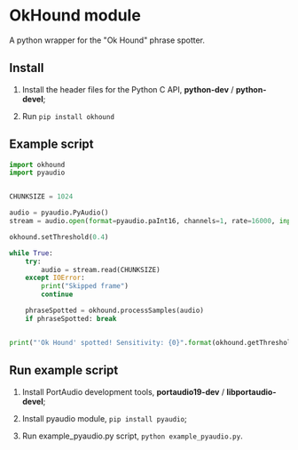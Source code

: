 # OkHound module

A python wrapper for the "Ok Hound" phrase spotter.


## Install

1. Install the header files for the Python C API, **python-dev** / **python-devel**;

2. Run `pip install okhound`


## Example script

```python
import okhound
import pyaudio


CHUNKSIZE = 1024

audio = pyaudio.PyAudio()
stream = audio.open(format=pyaudio.paInt16, channels=1, rate=16000, input=True, frames_per_buffer=CHUNKSIZE)

okhound.setThreshold(0.4)

while True:
	try:
		audio = stream.read(CHUNKSIZE)
	except IOError:
		print("Skipped frame")
		continue

	phraseSpotted = okhound.processSamples(audio)
	if phraseSpotted: break


print("'Ok Hound' spotted! Sensitivity: {0}".format(okhound.getThreshold()))
```


## Run example script

1. Install PortAudio development tools, **portaudio19-dev** / **libportaudio-devel**;

2. Install pyaudio module, `pip install pyaudio`;

3. Run example_pyaudio.py script, `python example_pyaudio.py`.
